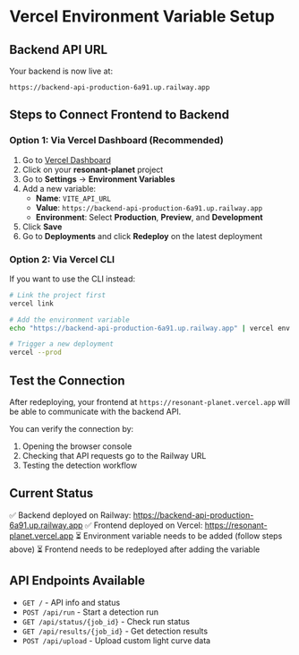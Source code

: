 # Vercel Environment Variable Setup

## Backend API URL

Your backend is now live at:
```
https://backend-api-production-6a91.up.railway.app
```

## Steps to Connect Frontend to Backend

### Option 1: Via Vercel Dashboard (Recommended)

1. Go to [Vercel Dashboard](https://vercel.com/jackalkahwatis-projects/resonant-planet)
2. Click on your **resonant-planet** project
3. Go to **Settings** → **Environment Variables**
4. Add a new variable:
   - **Name**: `VITE_API_URL`
   - **Value**: `https://backend-api-production-6a91.up.railway.app`
   - **Environment**: Select **Production**, **Preview**, and **Development**
5. Click **Save**
6. Go to **Deployments** and click **Redeploy** on the latest deployment

### Option 2: Via Vercel CLI

If you want to use the CLI instead:

```bash
# Link the project first
vercel link

# Add the environment variable
echo "https://backend-api-production-6a91.up.railway.app" | vercel env add VITE_API_URL production

# Trigger a new deployment
vercel --prod
```

## Test the Connection

After redeploying, your frontend at `https://resonant-planet.vercel.app` will be able to communicate with the backend API.

You can verify the connection by:
1. Opening the browser console
2. Checking that API requests go to the Railway URL
3. Testing the detection workflow

## Current Status

✅ Backend deployed on Railway: https://backend-api-production-6a91.up.railway.app
✅ Frontend deployed on Vercel: https://resonant-planet.vercel.app
⏳ Environment variable needs to be added (follow steps above)
⏳ Frontend needs to be redeployed after adding the variable

## API Endpoints Available

- `GET /` - API info and status
- `POST /api/run` - Start a detection run
- `GET /api/status/{job_id}` - Check run status
- `GET /api/results/{job_id}` - Get detection results
- `POST /api/upload` - Upload custom light curve data
